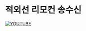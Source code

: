 # 적외선 리모컨 송수신



[![YOUTUBE](http://img.youtube.com/vi/cthF1d_jvZs/0.jpg)](http://www.youtube.com/watch?v=cthF1d_jvZs)
